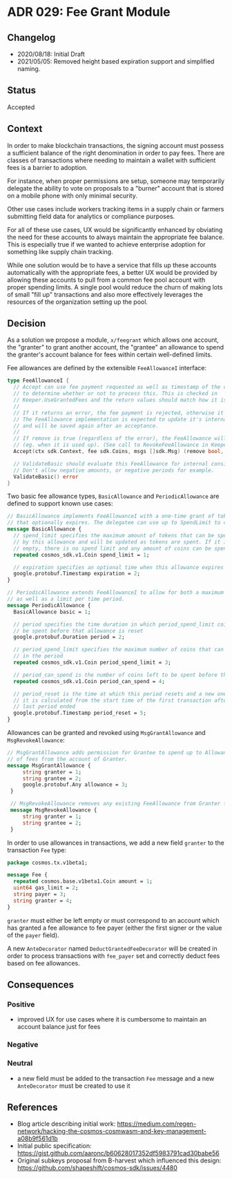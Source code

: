 # ADR 029: Fee Grant Module

## Changelog

* 2020/08/18: Initial Draft
* 2021/05/05: Removed height based expiration support and simplified naming.

## Status

Accepted

## Context

In order to make blockchain transactions, the signing account must possess a sufficient balance of the right denomination
in order to pay fees. There are classes of transactions where needing to maintain a wallet with sufficient fees is a
barrier to adoption.

For instance, when proper permissions are setup, someone may temporarily delegate the ability to vote on proposals to
a "burner" account that is stored on a mobile phone with only minimal security.

Other use cases include workers tracking items in a supply chain or farmers submitting field data for analytics
or compliance purposes.

For all of these use cases, UX would be significantly enhanced by obviating the need for these accounts to always
maintain the appropriate fee balance. This is especially true if we wanted to achieve enterprise adoption for something
like supply chain tracking.

While one solution would be to have a service that fills up these accounts automatically with the appropriate fees, a better UX
would be provided by allowing these accounts to pull from a common fee pool account with proper spending limits.
A single pool would reduce the churn of making lots of small "fill up" transactions and also more effectively leverages
the resources of the organization setting up the pool.

## Decision

As a solution we propose a module, `x/feegrant` which allows one account, the "granter" to grant another account, the "grantee"
an allowance to spend the granter's account balance for fees within certain well-defined limits.

Fee allowances are defined by the extensible `FeeAllowanceI` interface:

```go
type FeeAllowanceI {
  // Accept can use fee payment requested as well as timestamp of the current block
  // to determine whether or not to process this. This is checked in
  // Keeper.UseGrantedFees and the return values should match how it is handled there.
  //
  // If it returns an error, the fee payment is rejected, otherwise it is accepted.
  // The FeeAllowance implementation is expected to update it's internal state
  // and will be saved again after an acceptance.
  //
  // If remove is true (regardless of the error), the FeeAllowance will be deleted from storage
  // (eg. when it is used up). (See call to RevokeFeeAllowance in Keeper.UseGrantedFees)
  Accept(ctx sdk.Context, fee sdk.Coins, msgs []sdk.Msg) (remove bool, err error)

  // ValidateBasic should evaluate this FeeAllowance for internal consistency.
  // Don't allow negative amounts, or negative periods for example.
  ValidateBasic() error
}
```

Two basic fee allowance types, `BasicAllowance` and `PeriodicAllowance` are defined to support known use cases:

```protobuf
// BasicAllowance implements FeeAllowanceI with a one-time grant of tokens
// that optionally expires. The delegatee can use up to SpendLimit to cover fees.
message BasicAllowance {
  // spend_limit specifies the maximum amount of tokens that can be spent
  // by this allowance and will be updated as tokens are spent. If it is
  // empty, there is no spend limit and any amount of coins can be spent.
  repeated cosmos_sdk.v1.Coin spend_limit = 1;

  // expiration specifies an optional time when this allowance expires
  google.protobuf.Timestamp expiration = 2;
}

// PeriodicAllowance extends FeeAllowanceI to allow for both a maximum cap,
// as well as a limit per time period.
message PeriodicAllowance {
  BasicAllowance basic = 1;

  // period specifies the time duration in which period_spend_limit coins can
  // be spent before that allowance is reset
  google.protobuf.Duration period = 2;

  // period_spend_limit specifies the maximum number of coins that can be spent
  // in the period
  repeated cosmos_sdk.v1.Coin period_spend_limit = 3;

  // period_can_spend is the number of coins left to be spent before the period_reset time
  repeated cosmos_sdk.v1.Coin period_can_spend = 4;

  // period_reset is the time at which this period resets and a new one begins,
  // it is calculated from the start time of the first transaction after the
  // last period ended
  google.protobuf.Timestamp period_reset = 5;
}

```

Allowances can be granted and revoked using `MsgGrantAllowance` and `MsgRevokeAllowance`:

```protobuf
// MsgGrantAllowance adds permission for Grantee to spend up to Allowance
// of fees from the account of Granter.
message MsgGrantAllowance {
     string granter = 1;
     string grantee = 2;
     google.protobuf.Any allowance = 3;
 }

 // MsgRevokeAllowance removes any existing FeeAllowance from Granter to Grantee.
 message MsgRevokeAllowance {
     string granter = 1;
     string grantee = 2;
 }
```

In order to use allowances in transactions, we add a new field `granter` to the transaction `Fee` type:

```protobuf
package cosmos.tx.v1beta1;

message Fee {
  repeated cosmos.base.v1beta1.Coin amount = 1;
  uint64 gas_limit = 2;
  string payer = 3;
  string granter = 4;
}
```

`granter` must either be left empty or must correspond to an account which has granted
a fee allowance to fee payer (either the first signer or the value of the `payer` field).

A new `AnteDecorator` named `DeductGrantedFeeDecorator` will be created in order to process transactions with `fee_payer`
set and correctly deduct fees based on fee allowances.

## Consequences

### Positive

* improved UX for use cases where it is cumbersome to maintain an account balance just for fees

### Negative

### Neutral

* a new field must be added to the transaction `Fee` message and a new `AnteDecorator` must be
created to use it

## References

* Blog article describing initial work: https://medium.com/regen-network/hacking-the-cosmos-cosmwasm-and-key-management-a08b9f561d1b
* Initial public specification: https://gist.github.com/aaronc/b60628017352df5983791cad30babe56
* Original subkeys proposal from B-harvest which influenced this design: https://github.com/shapeshift/cosmos-sdk/issues/4480
